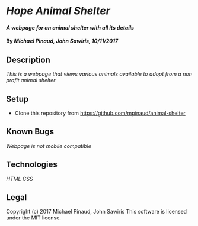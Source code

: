 # _Hope Animal Shelter_

#### _A webpage for an animal shelter with all its details_

#### By _**Michael Pinaud, John Sawiris, 10/11/2017**_

## Description

_This is a webpage that views various animals available to adopt from a non profit animal shelter_

## Setup

* Clone this repository from https://github.com/mpinaud/animal-shelter

## Known Bugs

_Webpage is not mobile compatible_

## Technologies

_HTML_
_CSS_

## Legal
Copyright (c) 2017 Michael Pinaud, John Sawiris
This software is licensed under the MIT license.
